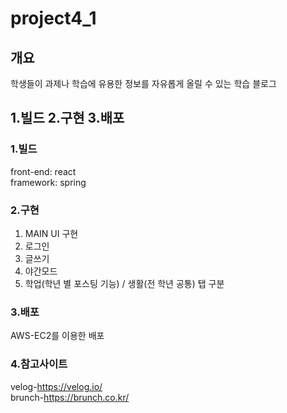 # project4_1

## 개요
학생들이 과제나 학습에 유용한 정보를 자유롭게 올릴 수 있는 학습 블로그

## 1.빌드 2.구현 3.배포

### 1.빌드
front-end: react    
framework: spring

### 2.구현
1. MAIN UI 구현
2. 로그인
3. 글쓰기
4. 야간모드
5. 학업(학년 별 포스팅 기능) / 생활(전 학년 공통) 탭 구분

### 3.배포
AWS-EC2를 이용한 배포

### 4.참고사이트    
velog-https://velog.io/    
brunch-https://brunch.co.kr/
